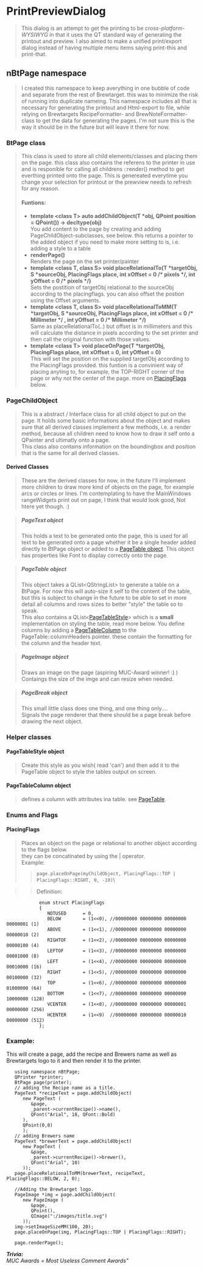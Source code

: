 # PrintPreviewDialog
>This dialog is an attempt to get the printing to be *cross-platform-WYSIWYG* in that it uses the QT standard way of generating the printout and preview.
I also aimed to make a unified print/export dialog instead of having multiple menu items saying print-this and print-that.

## nBtPage namespace
>I created this namespace to keep averything in one bubble of code and separate from the rest of Brewtarget. this was to minimize the risk of running into duplicate nameing.
This namespace includes all that is necessary for generating the printout and Html-export to file, while relying on Brewtargets RecipeFormatter- and BrewNoteFormatter-class to get the data for generating the pages. I'm not sure this is the way it should be in the future but will leave it there for now.

### BtPage class
>This class is used to store all child elements/classes and placing them on the page. this class also contains the referens to the printer in use and is responible for calling all childrens ::render() method to get everthing printed onto the page.
This is genereated everytime you change your selection for printout or the prewview needs to refresh for any reason.
>#### Funtions:
>- **template \<class T> auto addChildObject(T \*obj, QPoint position = QPoint()) -> decltype(obj)**\
You add content to the page by creating and adding PageChildObject-subclasses, see below. this returns a pointer to the added object if you need to make more setting to is, i.e. adding a style to a table
>- **renderPage()**\
Renders the page on the set printer/painter
>- **template \<class T, class S> void placeRelationalTo(T \*targetObj, S \*sourceObj, PlacingFlags place, int xOffset = 0 /\* pixels \*/, int yOffset = 0 /\* pixels \*/)**\
Sets the postition of targetObj relational to the sourceObj according to the placingflags. you can also offset the postion using the Offset arguments.
>- **template \<class T, class S> void placeRelationalToMM(T \*targetObj, S \*sourceObj, PlacingFlags place, int xOffset = 0 /\* Millimeter \*/ , int yOffset = 0 /\* Millimeter \*/)**\
Same as placeRelationalTo(..) but offset is in millimeters and this will calculate the distance in pixels according to the set printer and then call the original function with those values.
>- **template \<class T> void placeOnPage(T \*targetObj, PlacingFlags place, int xOffset = 0, int yOffset = 0)**\
This will set the position on the supplied targetObj according to the PlacingFlags provided. this funtion is a convinient way of placing anyting to, for example, the TOP-RIGHT corner of the page or why not the center of the page. more on [PlacingFlags](#placingflags) below.
### PageChildObject
> This is a abstract / Interface class for all child object to put on the page. It holds some basic informations about the object and makes sure that all derived classes implement a few methods, i.e. a render method, because all children need to know how to draw it self onto a QPainter and ultimatly onto a page.\
This class also contains information on the boundingbox and position that is the same for all derived classes.

#### Derived Classes
>These are the derived classes for now, in the future I'll implement more children to draw more kind of objects on the page, for example arcs or circles or lines. I'm contemplating to have the MainWindows rangeWidgets print out on page, I think that would look good, Not htere yet though. :)

>##### PageText object
>This holds a text to be generated onto the page, this is used for all text to be generated onto a page whether it be a single header added directly to BtPage object or added to a [PageTable object](#pagetable-object). This object has properties like Font to display correctly onto the page.

>##### PageTable object
>This object takes a QList\<QStringList> to generate a table on a BtPage. For now this will auto-size it self to the content of the table, but this is subject to change in the future to be able to set in more detail all columns and rows sizes to better "style" the table so to speak.\
This also contains a QList\<[PageTableStyle](#pagetablestyle-object)> which is a **small** implementation on styling the table, read more below.
>You define columns by adding a [PageTableColumn](#pagetablecolumn-object) to the PageTable::columnHeaders pointer. these contain the formatting for the column and the header text.


>##### PageImage object
>Draws an image on the page (aspiring MUC-Award winner! :) )\
Contaings the size of the imge and can resize when needed.

>##### PageBreak object
>This small little class does one thing, and one thing only....\
Signals the page renderer that there should be a page break before drawing the next object.



### Helper classes
#### PageTableStyle object
>Create this style as you wish( read 'can') and then add it to the PageTable object to style the tables output on screen.
#### PageTableColumn object
>defines a column with attributes ina table. see [PageTable](#pagetable-object).


### Enums and Flags
#### PlacingFlags
>Places an object on the page or relational to another object according to the flags below.\
they can be concatinated by using the | operator.\
Example:
>>`page.placeOnPage(myChildObject, PlacingFlags::TOP | PlacingFlags::RIGHT, 0, -10)`\

>>Definition:

                enum struct PlacingFlags
                {
                   NOTUSED      = 0,
                   BELOW        = (1<<0), //00000000 00000000 00000000 00000001 (1)
                   ABOVE        = (1<<1), //00000000 00000000 00000000 00000010 (2)
                   RIGHTOF      = (1<<2), //00000000 00000000 00000000 00000100 (4)
                   LEFTOF       = (1<<3), //00000000 00000000 00000000 00001000 (8)
                   LEFT         = (1<<4), //00000000 00000000 00000000 00010000 (16)
                   RIGHT        = (1<<5), //00000000 00000000 00000000 00100000 (32)
                   TOP          = (1<<6), //00000000 00000000 00000000 01000000 (64)
                   BOTTOM       = (1<<7), //00000000 00000000 00000000 10000000 (128)
                   VCENTER      = (1<<8), //00000000 00000000 00000001 00000000 (256)
                   HCENTER      = (1<<9)  //00000000 00000000 00000010 00000000 (512)
                };

### Example:
This will create a page, add the recipe and Brewers name as well as Brewtargets logo to it and then render it to the printer.


```
   using namespace nBtPage;
   QPrinter *printer;
   BtPage page(printer);
   // adding the Recipe name as a title.
   PageText *recipeText = page.addChildObject(
      new PageText (
         &page,
         _parent->currentRecipe()->name(),
         QFont("Arial", 18, QFont::Bold)
      ),
      QPoint(0,0)
      );
   // adding Brewers name
   PageText *brewerText = page.addChildObject(
      new PageText (
         &page,
         _parent->currentRecipe()->brewer(),
         QFont("Arial", 10)
      ));
   page.placeRelationalToMM(brewerText, recipeText, PlacingFlags::BELOW, 2, 0);

   //Adding the Brewtarget logo.
   PageImage *img = page.addChildObject(
      new PageImage (
         &page,
         QPoint(),
         QImage(":/images/title.svg")
      ));
   img->setImageSizeMM(100, 20);
   page.placeOnPage(img, PlacingFlags::TOP | PlacingFlags::RIGHT);

   page.renderPage();

```



***Trivia:***\
_MUC Awards = Most Useless Comment Awards"_
